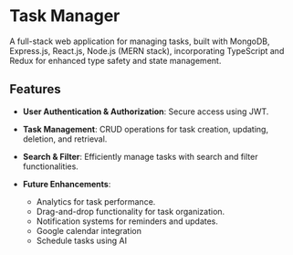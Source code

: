 # Task Manager

A full-stack web application for managing tasks, built with MongoDB, Express.js, React.js, Node.js (MERN stack), incorporating TypeScript and Redux for enhanced type safety and state management.



## Features

- **User Authentication & Authorization**: Secure access using JWT.
- **Task Management**: CRUD operations for task creation, updating, deletion, and retrieval.
- **Search & Filter**: Efficiently manage tasks with search and filter functionalities.
  
- **Future Enhancements**:
  - Analytics for task performance.
  - Drag-and-drop functionality for task organization.
  - Notification systems for reminders and updates.
  - Google calendar integration
  - Schedule tasks using AI


